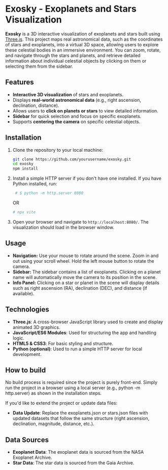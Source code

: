 # Exosky - Exoplanets and Stars Visualization

**Exosky** is a 3D interactive visualization of exoplanets and stars built using [Three.js](https://threejs.org/). This project maps real astronomical data, such as the coordinates of stars and exoplanets, into a virtual 3D space, allowing users to explore these celestial bodies in an immersive environment. You can zoom, rotate, and navigate through the stars and planets, and retrieve detailed information about individual celestial objects by clicking on them or selecting them from the sidebar.

## Features

- **Interactive 3D visualization** of stars and exoplanets.
- Displays **real-world astronomical data** (e.g., right ascension, declination, distance).
- Allows users to **click on planets or stars** to view detailed information.
- **Sidebar** for quick selection and focus on specific exoplanets.
- Supports **centering the camera** on specific celestial objects.

## Installation

1. Clone the repository to your local machine:

    ```bash
    git clone https://github.com/yourusername/exosky.git
    cd exosky
    npm install
    ```

2. Install a simple HTTP server if you don't have one installed. If you have Python installed, run:
   
   ```bash
    # $ python -m http.server 8080
    ```
   OR
    ```bash
    # npx vite
    ```

5. Open your browser and navigate to `http://localhost:8080/`. The visualization should load in the browser window.

## Usage

- **Navigation:** Use your mouse to rotate around the scene. Zoom in and out using your scroll wheel. Hold the left mouse button to rotate the camera.
- **Sidebar:** The sidebar contains a list of exoplanets. Clicking on a planet name will automatically move the camera to its position in the scene.
- **Info Panel:** Clicking on a star or planet in the scene will display details such as right ascension (RA), declination (DEC), and distance (if available).

## Technologies

- **Three.js**: A cross-browser JavaScript library used to create and display animated 3D graphics.
- **JavaScript/ES6 Modules**: Used for structuring the app and handling logic.
- **HTML5 & CSS3**: For basic styling and structure.
- **Python (optional)**: Used to run a simple HTTP server for local development.

## How to build

No build process is required since the project is purely front-end. Simply run the project in a browser using a local server (e.g., python -m http.server) as shown in the installation steps.

If you'd like to extend the project or update data files:

- **Data Update**: Replace the exoplanets.json or stars.json files with updated datasets that follow the same structure (right ascension, declination, magnitude, distance, etc.).

## Data Sources

- **Exoplanet Data**: The exoplanet data is sourced from the NASA Exoplanet Archive.
- **Star Data**: The star data is sourced from the Gaia Archive.
